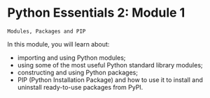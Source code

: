 # Python Essentials 2: Module 1
`Modules, Packages and PIP`

In this module, you will learn about:

  - importing and using Python modules;
  - using some of the most useful Python standard library modules;
  - constructing and using Python packages;
  - PIP (Python Installation Package) and how to use it to install and uninstall ready-to-use packages from PyPI.